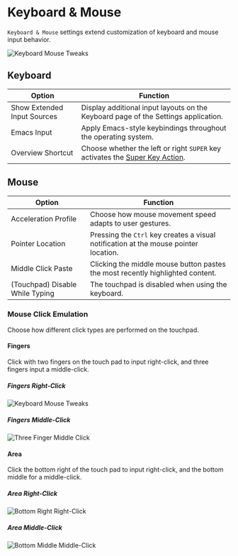 # Keyboard & Mouse

`Keyboard & Mouse` settings extend customization of keyboard and mouse input behavior.

![Keyboard Mouse Tweaks](/images/gnome-tweaks-extensions/keyboard-mouse-tweaks.png)

## Keyboard

| Option | Function |
|--------|----------|
| Show Extended Input Sources | Display additional input layouts on the Keyboard page of the Settings application. |
| Emacs Input | Apply Emacs-style keybindings throughout the operating system. |
| Overview Shortcut | Choose whether the left or right `SUPER` key activates the [Super Key Action](/customize-pop/desktop-options.md#super-key-action). |

## Mouse

| Option | Function |
|--------|----------|
| Acceleration Profile | Choose how mouse movement speed adapts to user gestures. |
| Pointer Location | Pressing the `Ctrl` key creates a visual notification at the mouse pointer location. |
| Middle Click Paste | Clicking the middle mouse button pastes the most recently highlighted content. |
| (Touchpad) Disable While Typing | The touchpad is disabled when using the keyboard. |

### Mouse Click Emulation

Choose how different click types are performed on the touchpad.

#### Fingers

Click with two fingers on the touch pad to input right-click, and three fingers input a middle-click.

##### Fingers Right-Click

![Keyboard Mouse Tweaks](/images/gnome-tweaks-extensions/two-finger-right-click.png)

##### Fingers Middle-Click

![Three Finger Middle Click](/images/gnome-tweaks-extensions/three-finger-middle-click.png)

#### Area

Click the bottom right of the touch pad to input right-click, and the bottom middle for a middle-click.

##### Area Right-Click

![Bottom Right Right-Click](/images/gnome-tweaks-extensions/bottom-right-right-click.png)

##### Area Middle-Click

![Bottom Middle Middle-Click](/images/gnome-tweaks-extensions/bottom-middle-middle-click.png)